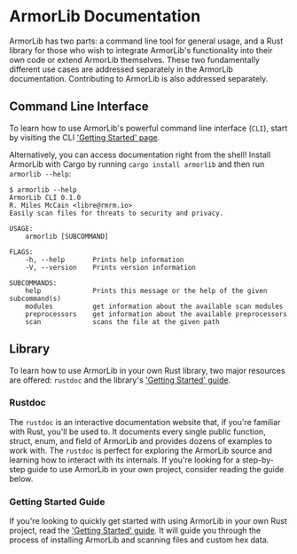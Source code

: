 # ArmorLib Documentation
ArmorLib has two parts: a command line tool for general usage, and a Rust library for those who wish to integrate ArmorLib's functionality into their own code or extend ArmorLib themselves. These two fundamentally different use cases are addressed separately in the ArmorLib documentation. Contributing to ArmorLib is also addressed separately.

## Command Line Interface
To learn how to use ArmorLib's powerful command line interface (`CLI`), start by visiting the CLI ['Getting Started' page](cli/GETTING_STARTED.md).

Alternatively, you can access documentation right from the shell! Install ArmorLib with Cargo by running `cargo install armorlib` and then run `armorlib --help`:

```
$ armorlib --help
ArmorLib CLI 0.1.0
R. Miles McCain <libre@rmrm.io>
Easily scan files for threats to security and privacy.

USAGE:
    armorlib [SUBCOMMAND]

FLAGS:
    -h, --help       Prints help information
    -V, --version    Prints version information

SUBCOMMANDS:
    help             Prints this message or the help of the given subcommand(s)
    modules          get information about the available scan modules
    preprocessors    get information about the available preprocessors
    scan             scans the file at the given path
```

## Library
To learn how to use ArmorLib in your own Rust library, two major resources are offered: `rustdoc` and the library's ['Getting Started' guide](library/GETTING_STARTED.md).

### Rustdoc

The `rustdoc` is an interactive documentation website that, if you're familiar with Rust, you'll be used to. It documents every single public function, struct, enum, and field of ArmorLib and provides dozens of examples to work with. The `rustdoc` is perfect for exploring the ArmorLib source and learning how to interact with its internals. If you're looking for a step-by-step guide to use ArmorLib in your own project, consider reading the guide below.

### Getting Started Guide
If you're looking to quickly get started with using ArmorLib in your own Rust project, read the ['Getting Started' guide](docs/library/GETTING_STARTED.md). It will guide you through the process of installing ArmorLib and scanning files and custom hex data.
